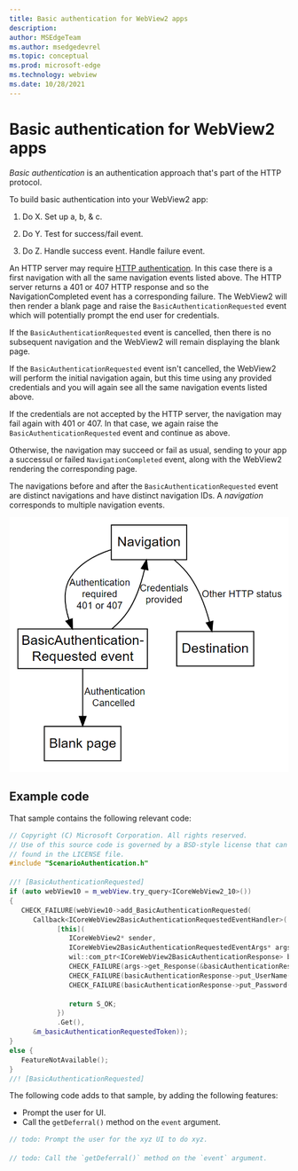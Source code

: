 ```yaml
---
title: Basic authentication for WebView2 apps
description: 
author: MSEdgeTeam
ms.author: msedgedevrel
ms.topic: conceptual
ms.prod: microsoft-edge
ms.technology: webview
ms.date: 10/28/2021
---
```

# Basic authentication for WebView2 apps

<!--
find "todo" in this file.

todo:
Update the diagram.
Add more example code.
Find and resolve HTML comments.
-->

_Basic authentication_ is an authentication approach that's part of the HTTP protocol.

To build basic authentication into your WebView2 app:

1. Do X.  Set up a, b, & c.

1. Do Y.  Test for success/fail event.

1. Do Z.  Handle success event.  Handle failure event.

An HTTP server may require [HTTP authentication](https://developer.mozilla.org/en-US/docs/Web/HTTP/Authentication). In this case there is a first navigation with all the same navigation events listed above. The HTTP server returns a 401 or 407 HTTP response and so the NavigationCompleted event has a corresponding failure. The WebView2 will then render a blank page and raise the `BasicAuthenticationRequested` event which will potentially prompt the end user for credentials.

If the `BasicAuthenticationRequested` event is cancelled, then there is no subsequent navigation and the WebView2 will remain displaying the blank page.

If the `BasicAuthenticationRequested` event isn't cancelled, the WebView2 will perform the initial navigation again, but this time using any provided credentials and you will again see all the same navigation events listed above.

If the credentials are not accepted by the HTTP server, the navigation may fail again with 401 or 407.  In that case, we<!--todo: define "we": the WebView2 framework? the example code below, that you add to your WebView2 app?--> again raise the `BasicAuthenticationRequested` event and continue as above.

Otherwise, the navigation may succeed or fail as usual, sending to your app a successul or failed `NavigationCompleted` event, along with the <!--ID of the?--> WebView2 <!-- instance?--> rendering the corresponding page.

The navigations<!--nav events?--> before and after the `BasicAuthenticationRequested` event are distinct navigations<!--nav events?--> and have distinct navigation IDs.
A _navigation_ corresponds to multiple navigation events.

<!--
keep this image-maintenance note:
Source location for the image:

reliable approach: paste the following code listing into https://edotor.net:

```edotor
# https://edotor.net/
digraph g {
   fontname="Helvetica";
   labeljust=l;
   node [shape="box", fontname="Sans-Serif"]
   edge [fontname="Sans-Serif", fontsize="10"]

   Navigation;
   PromptForCreds [label="BasicAuthentication-\nRequested event"];
   BlankPage [label="Blank page"]
   Destination;

   Navigation -> PromptForCreds [label="Authentication\nrequired\n401 or 407"]


   PromptForCreds -> Navigation [label="Credentials\nprovided"]
   PromptForCreds -> BlankPage [label="  Authentication\nCancelled"]
   Navigation -> Destination [label="Other HTTP status"]
}
```

Beware of clicking this link: it might become too long and be invalid.
If possible, it's the URL that attempts to express the above code listing; it's the resulting URL from the above image-definition code:
Most of this URL is wrapped by a single {} pair; watch for the presence of the ending brace:
https://edotor.net/?engine=dot#%23%20https:%2F%2Fedotor.net%2F%0Adigraph%20g%20{%0A%09fontname%3D%22Helvetica%22%3B%0A%09labeljust%3Dl%3B%0A%09node%20[shape%3D%22box%22%2C%20fontname%3D%22Sans-Serif%22]%0A%09edge%20[fontname%3D%22Sans-Serif%22%2C%20fontsize%3D%2210%22]%0A%0A%09Navigation%3B%0A%09PromptForCreds%20[label%3D%22BasicAuthentication-%5CnRequested%20event%22]%3B%0A%09BlankPage%20[label%3D%22Blank%20page%22]%0A%09Destination%3B%0A%0A%09Navigation%20-%3E%20PromptForCreds%20[label%3D%22Authentication%5Cnrequired%5Cn401%20or%20407%22]%0A%0A%0A%09PromptForCreds%20-%3E%20Navigation%20[label%3D%22Credentials%5Cnprovided%22]%0A%09PromptForCreds%20-%3E%20BlankPage%20[label%3D%22%20%20Authentication%5CnCancelled%22]%0A%09Navigation%20-%3E%20Destination%20[label%3D%22Other%20HTTP%20status%22]%0A}
-->

<!--
todo: In the diagram, break up the Navigation box, and check /indicate the order of nav events, the basic authentication event happens in the middle of the events sequence, which is:

1. `NavigationStarting` <-- nav event, include in diagram
1. `SourceChanged` <-- omit from diagram
1. `ContentLoading` <-- nav event, include
1. `HistoryChanged` <-- omit
1. `BasicAuthenticationRequested` <-- not a nav event, but include in diagram
1. `DOMContentLoaded` <-- not a nav event, but include in diagram
1. `NavigationCompleted`  <-- nav event include

Add callouts (numbers) to each arrow to help communicate the sequence.
-->

![The Microsoft Edge WebView2 Navigation Authentication Flow.](../media/navigation-auth-graph.png)

<!-- ====================================================================== -->
## Example code

<!--
todo:
is this a public URL?  If not, is there a public URL containing this listing?
The following sample was created by expanding the sample [WebView2APISample > ScenarioAuthentication.cpp](https://dev.azure.com/microsoft/Edge/_search?text=BasicAuthenticationRequested%20path:third_party/edge_webview2/win/WebView2APISample&type=code&pageSize=25&filters=ProjectFilters{Edge}&action=contents&includeFacets=false&result=DefaultCollection/Edge/chromium.src/GBmain//third_party/edge_webview2/win/WebView2APISample/ScenarioAuthentication.cpp).
<!-- the search-field string that produced the above url:
`BasicAuthenticationRequested` path:third_party/edge_webview2/win/WebView2APISample - Search Code - Search (azure.com)
The root url with some info is: https://dev.azure.com/microsoft/Edge
-->

That sample contains the following relevant code:

```cpp
// Copyright (C) Microsoft Corporation. All rights reserved.
// Use of this source code is governed by a BSD-style license that can be
// found in the LICENSE file.
#include "ScenarioAuthentication.h"

//! [BasicAuthenticationRequested]
if (auto webView10 = m_webView.try_query<ICoreWebView2_10>())
{
   CHECK_FAILURE(webView10->add_BasicAuthenticationRequested(
      Callback<ICoreWebView2BasicAuthenticationRequestedEventHandler>(
            [this](
               ICoreWebView2* sender,
               ICoreWebView2BasicAuthenticationRequestedEventArgs* args) {
               wil::com_ptr<ICoreWebView2BasicAuthenticationResponse> basicAuthenticationResponse;
               CHECK_FAILURE(args->get_Response(&basicAuthenticationResponse));
               CHECK_FAILURE(basicAuthenticationResponse->put_UserName(L"user"));
               CHECK_FAILURE(basicAuthenticationResponse->put_Password(L"pass"));

               return S_OK;
            })
            .Get(),
      &m_basicAuthenticationRequestedToken));
}
else {
   FeatureNotAvailable();
}
//! [BasicAuthenticationRequested]
```

The following code adds to that sample, by adding the following features:
*  Prompt the user for UI. <!-- what ui to do what?-->
*  Call the `getDeferral()` method on the `event` argument.

```cpp
// todo: Prompt the user for the xyz UI to do xyz.

// todo: Call the `getDeferral()` method on the `event` argument.

```
